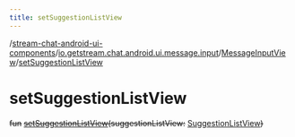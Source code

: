 ```yaml
---
title: setSuggestionListView
---
```

/[stream-chat-android-ui-components](../../index.md)/[io.getstream.chat.android.ui.message.input](../index.md)/[MessageInputView](index.md)/[setSuggestionListView](setSuggestionListView.md)  
  
  
  
# setSuggestionListView  
~~fun~~ [~~setSuggestionListView~~](setSuggestionListView.md)~~(~~~~suggestionListView~~~~:~~ [SuggestionListView](../../io.getstream.chat.android.ui.suggestion.list/SuggestionListView/index.md)~~)~~
